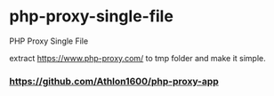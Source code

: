 # php-proxy-single-file
PHP Proxy Single File

extract https://www.php-proxy.com/ to tmp folder and make it simple.
### https://github.com/Athlon1600/php-proxy-app
